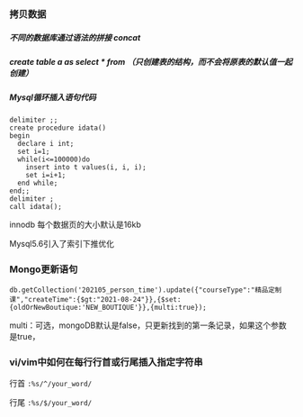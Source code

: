 ### 拷贝数据

##### 不同的数据库通过语法的拼接 concat

##### create table a as select * from    	    （只创建表的结构，而不会将原表的默认值一起创建）





##### Mysql循环插入语句代码

```mysql
delimiter ;;
create procedure idata()
begin
  declare i int;
  set i=1;
  while(i<=100000)do
    insert into t values(i, i, i);
    set i=i+1;
  end while;
end;;
delimiter ;
call idata();
```





innodb 每个数据页的大小默认是16kb

Mysql5.6引入了索引下推优化







### Mongo更新语句

```mongo
db.getCollection('202105_person_time').update({"courseType":"精品定制课","createTime":{$gt:"2021-08-24"}},{$set:{oldOrNewBoutique:'NEW_BOUTIQUE'}},{multi:true});
```

multi：可选，mongoDB默认是false，只更新找到的第一条记录，如果这个参数是true，





### vi/vim中如何在每行行首或行尾插入指定字符串

行首 `:%s/^/your_word/`

行尾 `:%s/$/your_word/`

